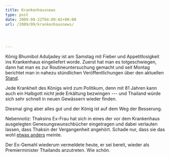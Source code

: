 ```yaml
---
title: Krankenhausnews
type: post
date: 2009-09-22T04:09:02+00:00
url: /2009/09/krankenhausnews/




---
```

König Bhumibol Aduljadey ist am Samstag mit Fieber und Appetitlosigkeit ins Krankenhaus eingeliefert worde. Zuerst hat man es totgeschwiegen, dann hat man es zur Routineuntersuchung gemacht und seit Montag berichtet man in nahezu stündlichen Veröffentlichungen über den aktuellen [Stand][1].

Jede Krankheit des Königs wird zum Politikum, denn mit 81 Jahren kann auch ein Halbgott nicht jede Erkältung bezwingen --- und Thailand würde sich sehr schnell in neuen Gewässern wieder finden.

Diesmal ging aber alles gut und der König ist auf dem Weg der Besserung.

Nebennotiz: Thaksins Ex-Frau hat sich in eines der vor dem Krankenhaus ausgelegten Genesungswunschbücher eingetragen und dabei verlauten lassen, dass Thaksin der Vergangenheit angehört. Schade nur, dass sie das wohl [etwas anders][2] meinte.

Der Ex-Gemahl wiederum vermeldete heute, er sei bereit, wieder als Premierminister Thailands anzutreten. Wie schön.

 [1]: http://nationmultimedia.com/2009/09/23/national/national_30112873.php
 [2]: http://www.nationmultimedia.com/breakingnews/30112777/Thaksin-is-the-past-Pojaman
